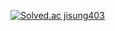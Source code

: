 [![Solved.ac
jisung403](http://mazassumnida.wtf/api/v2/generate_badge?boj={wltjd403})](https://solved.ac/{wltjd403})
